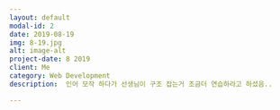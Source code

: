 ```yaml
---
layout: default
modal-id: 2
date: 2019-08-19
img: 8-19.jpg
alt: image-alt
project-date: 8 2019
client: Me
category: Web Development
description:  인어 모작 하다가 선생님이 구조 잡는거 조금더 연습하라고 하셨음..

---
```

